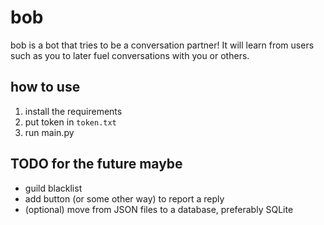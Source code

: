 # bob
bob is a bot that tries to be a conversation partner!
It will learn from users such as you to later fuel conversations with you or others.

## how to use
1. install the requirements
2. put token in `token.txt`
3. run main.py

## TODO for the future maybe
- guild blacklist
- add button (or some other way) to report a reply
- (optional) move from JSON files to a database, preferably SQLite
